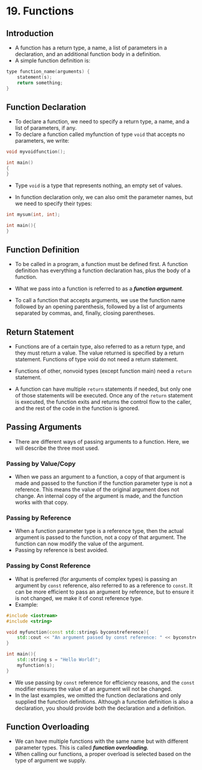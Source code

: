 # 19. Functions

## Introduction

- A function has a return type, a name, a list of parameters in a declaration, and an additional function body in a definition. 
- A simple function definition is:
```cpp
type function_name(arguments) {
	statement(s);
	return something;
}
```
## Function Declaration

- To declare a function, we need to specify a return type, a name, and a list of parameters, if any. 
- To declare a function called myfunction of type `void` that accepts no parameters, we write:
```cpp
void myvoidfunction();

int main()
{
}
```

- Type `void` is a type that represents nothing, an empty set of values.

- In function declaration only, we can also omit the parameter names, but we need to specify their types:
```cpp
int mysum(int, int);

int main(){
}
```
## Function Definition

- To be called in a program, a function must be defined first. A function definition has everything a function declaration has, plus the body of a function.

- What we pass into a function is referred to as a ***function argument***.

- To call a function that accepts arguments, we use the function name followed by an opening parenthesis, followed by a list of arguments separated by commas, and, finally, closing parentheses.
## Return Statement

- Functions are of a certain type, also referred to as a return type, and they must return a value. The value returned is specified by a return statement. Functions of type void do not need a return statement.
- Functions of other, nonvoid types (except function main) need a `return` statement.

- A function can have multiple `return` statements if needed, but only one of those statements will be executed. Once any of the `return` statement is executed, the function exits and returns the control flow to the caller, and the rest of the code in the function is ignored.
## Passing Arguments

- There are different ways of passing arguments to a function. Here, we will describe the three most used.
### Passing by Value/Copy

- When we pass an argument to a function, a copy of that argument is made and passed to the function if the function parameter type is not a reference. This means the value of the original argument does not change. An internal copy of the argument is made, and the function works with that copy. 
### Passing by Reference

- When a function parameter type is a reference type, then the actual argument is passed to the function, not a copy of that argument. The function can now modify the value of the argument.
- Passing by reference is best avoided.
### Passing by Const Reference

- What is preferred (for arguments of complex types) is passing an argument by `const` reference, also referred to as a reference to `const`. It can be more efficient to pass an argument by reference, but to ensure it is not changed, we make it of const reference type.
- Example:
```cpp
#include <iostream>
#include <string>

void myfunction(const std::string& byconstreference){
	std::cout << "An argument passed by const reference: " << byconstreference;
}

int main(){
	std::string s = "Hello World!";
	myfunction(s);
}
```

- We use passing by `const` reference for efficiency reasons, and the `const` modifier ensures the value of an argument will not be changed.
- In the last examples, we omitted the function declarations and only supplied the function definitions. Although a function definition is also a declaration, you should provide both the declaration and a definition.
## Function Overloading

- We can have multiple functions with the same name but with different parameter types. This is called ***function overloading.*** 
- When calling our functions, a proper overload is selected based on the type of argument we supply.
